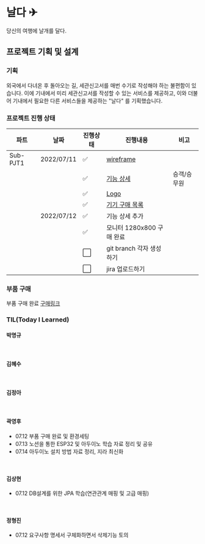 # 날다 ✈

당신의 여행에 날개를 달다.

## 프로젝트 기획 및 설계

### 기획

외국에서 다녀온 후 돌아오는 길, 세관신고서를 매번 수기로 작성해야 하는 불편함이 있습니다. 이에 기내에서 미리 세관신고서를 작성할 수 있는 서비스를 제공하고, 이와 더불어 기내에서 필요한 다른 서비스들을 제공하는 "날다" 를 기획했습니다.

### 프로젝트 진행 상태

| 파트 | 날짜 | 진행상태 | 진행내용 | 비고 |
| --- | --- | --- | --- | --- |
| Sub-PJT1 | 2022/07/11 |:white_check_mark: | [wireframe](/wireframe.md) |  |
|  |  | :white_check_mark: | [기능 상세](/%EA%B8%B0%EB%8A%A5%EC%83%81%EC%84%B8.md) | 승객/승무원 |
|  |  | :white_check_mark: | [Logo](/logo.md) |  |
|  |  | :white_check_mark: | [기기 구매 목록](/%EA%B5%AC%EB%A7%A4%EB%AA%A9%EB%A1%9D.md) |  |
|  | 2022/07/12 |:white_check_mark: | 기능 상세 추가 |  |
|  |  | :white_check_mark: | 모니터 1280x800 구매 완료 |  |
|  |  | :white_large_square: | git branch 각자 생성하기 |  |
|  |  | :white_large_square: | jira 업로드하기 |  |


### 부품 구매

부품 구매 완료
[구매링크](https://eduino.kr/product/detail.html?product_no=1498&gclid=Cj0KCQjwlK-WBhDjARIsAO2sErTVKwdZeUwV51LiLANYUSgYUev3jP6TdAjH_hNdCOZQtRS23jfBNjMaAgeZEALw_wcB#none)

### TIL(Today I Learned)

#### 박명규

<br>

#### 김혜수

<br>

#### 김정아

<br>

#### 곽영후
- 07.12
    부품 구매 완료 및 환경세팅
- 07.13
    노션을 통한 ESP32 및 아두이노 학습 자료 정리 및 공유
- 07.14
    아두이노 설치 방법 자료 정리, 지라 최신화
<br>

#### 김상현
- 07.12
    DB설계를 위한 JPA 학습(연관관계 매핑 및 고급 매핑)
<br>

#### 정형진

- 07.12
    요구사항 명세서 구체화하면서 삭제기능 토의
<br>
